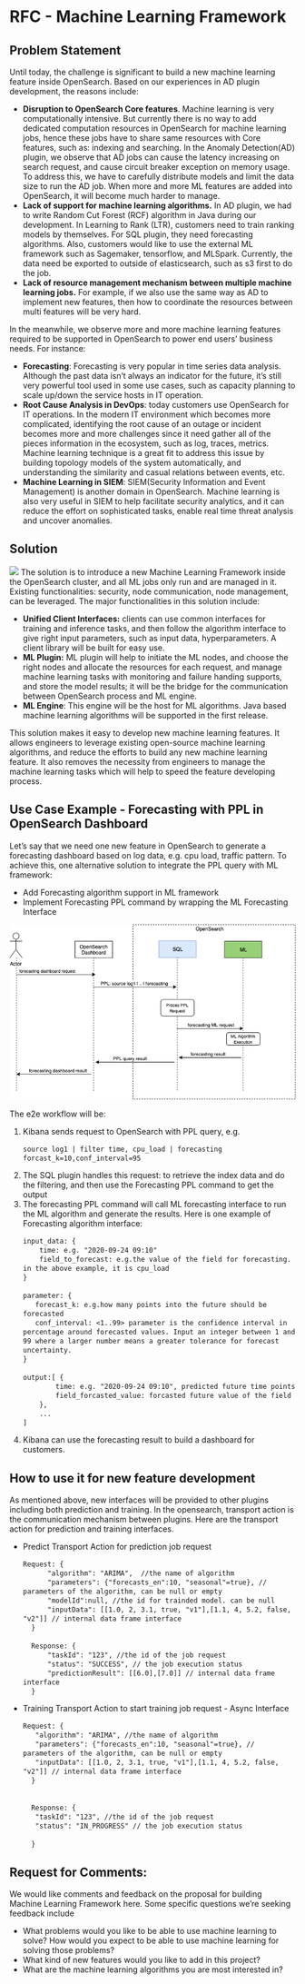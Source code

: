 # RFC - Machine Learning Framework

## Problem Statement

Until today, the challenge is significant to build a new machine learning feature inside OpenSearch.  Based on our experiences in AD plugin development, the reasons include:

* **Disruption to OpenSearch Core features**. Machine learning is very computationally intensive. But currently  there is no way to add dedicated computation resources in OpenSearch for machine learning jobs, hence these jobs have to  share same resources with Core features, such as: indexing and searching.  In the Anomaly Detection(AD) plugin, we observe that AD jobs can cause the latency increasing on search request, and cause circuit breaker exception on memory usage. To address this, we have to carefully distribute models and limit the data size to run the AD job. When more and more ML features are added into OpenSearch, it will become much harder to manage. 
* **Lack of support for machine learning algorithms.** In AD plugin, we had to write Random Cut Forest (RCF) algorithm in Java during our development. In Learning to Rank (LTR), customers need to train ranking models by themselves. For SQL plugin, they need forecasting algorithms. Also, customers would like to use the external ML framework such as Sagemaker, tensorflow, and MLSpark. Currently,  the data need be exported to outside of elasticsearch, such as s3 first to do the job. 
* **Lack of resource management mechanism between multiple machine learning jobs.** For example, if we also use the same way as AD to implement new features, then how to coordinate the resources between multi features will be very hard.


In the meanwhile, we observe more and more machine learning features required to be supported in OpenSearch to power end users’ business needs. For instance:

* **Forecasting**: Forecasting is very popular in time series data analysis. Although the past data isn’t always an indicator for the future, it’s still very powerful tool used in some use cases, such as capacity planning to scale up/down the service hosts in IT operation. 
* **Root Cause Analysis in DevOps**: today customers use OpenSearch for IT operations. In the modern IT environment which becomes more complicated, identifying the root cause of an outage or incident becomes more and more challenges since it need gather all of the pieces information in the ecosystem, such as log, traces, metrics. Machine learning technique is a great fit to address this issue by building topology models of the system automatically, and understanding the similarity and casual relations between events, etc.  
* **Machine Learning in SIEM**: SIEM(Security Information and Event Management) is another domain in OpenSearch. Machine learning is also very useful in SIEM to help facilitate security analytics, and it can reduce the effort on sophisticated tasks, enable real time threat analysis and uncover anomalies.

## Solution
![](./images/ml-arch.png)
The solution is to introduce a new Machine Learning Framework inside the OpenSearch cluster, and all ML jobs only run and are managed in it. Existing functionalities: security, node communication, node management, can be leveraged.  The major functionalities in this solution include:

* **Unified Client Interfaces:** clients can use common interfaces for training and inference tasks, and then follow the algorithm interface to give right input parameters, such as input data, hyperparameters.  A client library will be built for easy use.
* **ML Plugin:** ML plugin will help to initiate the ML nodes, and choose the right nodes and allocate the resources for each request, and manage machine learning tasks with monitoring and failure handing supports, and store the model results; it will be the bridge for the communication between OpenSearch process and ML engine.
* **ML Engine**: This engine will be the host for ML algorithms.  Java based machine learning algorithms will be supported in the first release. 

This solution makes it easy to develop new machine learning features. It allows engineers to leverage existing open-source machine learning algorithms, and reduce the efforts to build any new machine learning feature. It also removes the necessity from engineers to manage the machine learning tasks which will help to speed the feature developing process.

## Use Case Example - Forecasting with PPL in OpenSearch Dashboard 

Let’s say that we need one new feature in OpenSearch to generate a forecasting dashboard based on log data, e.g. cpu load, traffic pattern.  To achieve this, one alternative solution to integrate the PPL query with ML framework: 

* Add Forecasting algorithm support in ML framework
* Implement Forecasting PPL command by wrapping the ML Forecasting Interface

![](./images/ml-ppl-use-case.png)

The e2e workflow will be:

1. Kibana sends request to OpenSearch with PPL query, e.g. 
   ```
   source log1 | filter time, cpu_load | forecasting forcast_k=10,conf_interval=95
   ```
2. The SQL plugin handles this request: to retrieve the index data and do the filtering, and then use the Forecasting PPL command to get the output
3. The forecasting PPL command will call ML forecasting interface to run the ML algorithm and generate the results. Here is one example of Forecasting algorithm interface:
    ```
    input_data: {
        time: e.g. "2020-09-24 09:10"
        field_to_forecast: e.g.the value of the field for forecasting. in the above example, it is cpu_load
    }
    
    parameter: {
       forecast_k: e.g.how many points into the future should be forecasted
       conf_interval: <1..99> parameter is the confidence interval in percentage around forecasted values. Input an integer between 1 and 99 where a larger number means a greater tolerance for forecast uncertainty. 
    }
    
    output:[ {
            time: e.g. "2020-09-24 09:10", predicted future time points
            field_forcasted_value: forcasted future value of the field
        },
        ...
    ]
   ```
4. Kibana can use the forecasting result to build a dashboard for customers.

## How to use it for new feature development

As mentioned above, new interfaces will be provided to other plugins including both prediction and training. In the opensearch, transport action is the communication mechanism between plugins. Here are the transport action for prediction and training interfaces.

* Predict Transport Action for prediction job request 
  ```
  Request: {
        "algorithm": "ARIMA",  //the name of algorithm
        "parameters": {"forecasts_en":10, "seasonal"=true}, // parameters of the algorithm, can be null or empty
        "modelId":null, //the id for trainded model. can be null
        "inputData": [[1.0, 2, 3.1, true, "v1"],[1.1, 4, 5.2, false, "v2"]] // internal data frame interface
    }
    
    Response: {
        "taskId": "123", //the id of the job request
        "status": "SUCCESS", // the job execution status
        "predictionResult": [[6.0],[7.0]] // internal data frame interface
    }
   ```      
* Training Transport Action to start training job request - Async Interface
  ```
  Request: {
     "algorithm": "ARIMA", //the name of algorithm
     "parameters": {"forecasts_en":10, "seasonal"=true}, // parameters of the algorithm, can be null or empty
     "inputData": [[1.0, 2, 3.1, true, "v1"],[1.1, 4, 5.2, false, "v2"]] // internal data frame interface
    }
    
    
    Response: {
     "taskId": "123", //the id of the job request
     "status": "IN_PROGRESS" // the job execution status
    
    }
   ```
## Request for Comments:

We would like comments and feedback on the proposal for building Machine Learning Framework here. Some specific questions we’re seeking feedback include

* What problems would you like to be able to use machine learning to solve? How would you expect to be able to use machine learning for solving those problems?
* What kind of new features would you like to add in this project?
* What are the machine learning algorithms you are most interested in?

